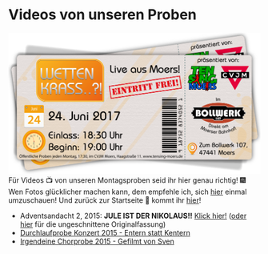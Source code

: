 # Videos von unseren Proben
![TEN SING Moers Logo](../../footage/banner2017/WettenKrass-Ticket-cutout-500dpi-01.png)
Für Videos :tv: von unseren Montagsproben seid ihr hier genau richtig! :fireworks: Wen Fotos glücklicher machen kann, dem empfehle ich, sich [hier](../Fotos/Proben.md) einmal umzuschauen! Und zurück zur Startseite :page_with_curl: kommt ihr [hier](../../Links.md)!

* Adventsandacht 2, 2015: **JULE IST DER NIKOLAUS!!** [Klick hier!](https://www.youtube.com/watch?v=vmY8f8g0ISk) ([oder hier](https://www.youtube.com/watch?v=bouE8SAgRj0) für die ungeschnittene Originalfassung)
* [Durchlaufprobe Konzert 2015 - Entern statt Kentern](https://www.youtube.com/watch?v=hxiDabQD1vA)
* [Irgendeine Chorprobe 2015 - Gefilmt von Sven](https://www.youtube.com/watch?v=ClJkxLV3qLU)
